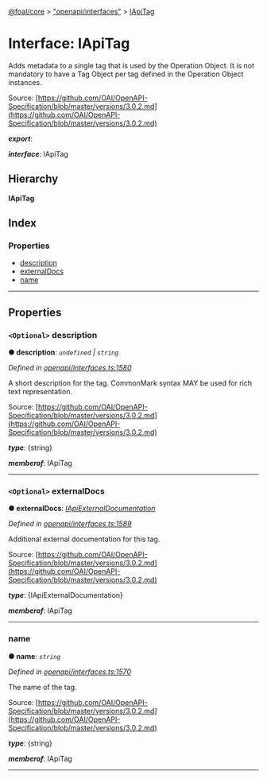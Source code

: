 [@foal/core](../README.md) > ["openapi/interfaces"](../modules/_openapi_interfaces_.md) > [IApiTag](../interfaces/_openapi_interfaces_.iapitag.md)

# Interface: IApiTag

Adds metadata to a single tag that is used by the Operation Object. It is not mandatory to have a Tag Object per tag defined in the Operation Object instances.

Source: [https://github.com/OAI/OpenAPI-Specification/blob/master/versions/3.0.2.md](https://github.com/OAI/OpenAPI-Specification/blob/master/versions/3.0.2.md)

*__export__*: 

*__interface__*: IApiTag

## Hierarchy

**IApiTag**

## Index

### Properties

* [description](_openapi_interfaces_.iapitag.md#description)
* [externalDocs](_openapi_interfaces_.iapitag.md#externaldocs)
* [name](_openapi_interfaces_.iapitag.md#name)

---

## Properties

<a id="description"></a>

### `<Optional>` description

**● description**: *`undefined` \| `string`*

*Defined in [openapi/interfaces.ts:1580](https://github.com/FoalTS/foal/blob/07f00115/packages/core/src/openapi/interfaces.ts#L1580)*

A short description for the tag. CommonMark syntax MAY be used for rich text representation.

Source: [https://github.com/OAI/OpenAPI-Specification/blob/master/versions/3.0.2.md](https://github.com/OAI/OpenAPI-Specification/blob/master/versions/3.0.2.md)

*__type__*: {string}

*__memberof__*: IApiTag

___
<a id="externaldocs"></a>

### `<Optional>` externalDocs

**● externalDocs**: *[IApiExternalDocumentation](_openapi_interfaces_.iapiexternaldocumentation.md)*

*Defined in [openapi/interfaces.ts:1589](https://github.com/FoalTS/foal/blob/07f00115/packages/core/src/openapi/interfaces.ts#L1589)*

Additional external documentation for this tag.

Source: [https://github.com/OAI/OpenAPI-Specification/blob/master/versions/3.0.2.md](https://github.com/OAI/OpenAPI-Specification/blob/master/versions/3.0.2.md)

*__type__*: {IApiExternalDocumentation}

*__memberof__*: IApiTag

___
<a id="name"></a>

###  name

**● name**: *`string`*

*Defined in [openapi/interfaces.ts:1570](https://github.com/FoalTS/foal/blob/07f00115/packages/core/src/openapi/interfaces.ts#L1570)*

The name of the tag.

Source: [https://github.com/OAI/OpenAPI-Specification/blob/master/versions/3.0.2.md](https://github.com/OAI/OpenAPI-Specification/blob/master/versions/3.0.2.md)

*__type__*: {string}

*__memberof__*: IApiTag

___

